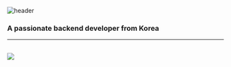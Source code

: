 ![header](https://capsule-render.vercel.app/api?type=Waving&color=gradient&height=200&text=Ingwon&nbsp;Hwang&fontAlign=70&fontAlignY=40&animation=twinkling)
<!--
**ingwon97/ingwon97** is a ✨ _special_ ✨ repository because its `README.md` (this file) appears on your GitHub profile.

Here are some ideas to get you started:

- 🔭 I’m currently working on ...
- 🌱 I’m currently learning ...
- 👯 I’m looking to collaborate on ...
- 🤔 I’m looking for help with ...
- 💬 Ask me about ...
- 📫 How to reach me: ...
- 😄 Pronouns: ...
- ⚡ Fun fact: ...
-->
<!-- <h1 align="left">Hi 👋, I'm ingwon</h1> -->
<h3 align="left">A passionate backend developer from Korea</h3>

<!-- <h3 align="left">Connect with me:</h3> -->
<p align="left">
</p>
<hr>
<br>
<!--[![Anurag's GitHub stats](https://github-readme-stats.vercel.app/api?username=ingwon97&theme=codeSTACKr)](https://github.com/ingwon97/github-readme-stats)-->

<!-- <img align='left' src="https://github-readme-stats.vercel.app/api?username=ingwon97&theme=codeSTACKr"> -->
<img align='left' src="http://mazassumnida.wtf/api/v2/generate_badge?boj=ghkdrnjs180">
